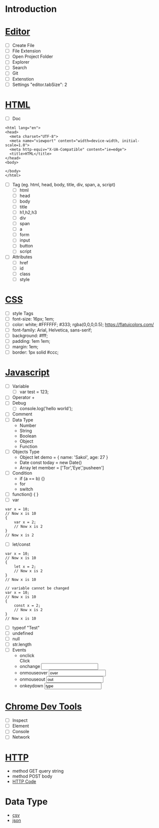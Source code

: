 # Introduction

# [Editor](https://code.visualstudio.com/)
- [ ] Create File
- [ ] File Extension
- [ ] Open Project Folder
- [ ] Explorer
- [ ] Search
- [ ] Git
- [ ] Extenstion
- [ ] Settings "editor.tabSize": 2

# [HTML](https://www.w3schools.com/html/default.asp)
- [ ] Doc
```
<html lang="en">
<head>
  <meta charset="UTF-8">
  <meta name="viewport" content="width=device-width, initial-scale=1.0">
  <meta http-equiv="X-UA-Compatible" content="ie=edge">
  <title>HTML</title>
</head>
<body>

</body>
</html>
```
- [ ] Tag (eg. html, head, body, title, div, span, a, script)
  - [ ] html
  - [ ] head
  - [ ] body
  - [ ] title
  - [ ] h1,h2,h3
  - [ ] div
  - [ ] span
  - [ ] a
  - [ ] form
  - [ ] input
  - [ ] button
  - [ ] script
- [ ] Attributes
  - [ ] href
  - [ ] id
  - [ ] class
  - [ ] style

# [CSS](https://www.w3schools.com/css/default.asp)
- [ ] style Tags
- [ ] font-size: 16px; 1em;
- [ ] color: white; #FFFFFF; #333; rgba(0,0,0,0.5); https://flatuicolors.com/
- [ ] font-family: Arial, Helvetica, sans-serif;
- [ ] background: #fff;
- [ ] padding: 1em 1em;
- [ ] margin: 1em;
- [ ] border: 1px solid #ccc;

# [Javascript](https://www.w3schools.com/jS/default.asp)
- [ ] Variable
  - [ ] var test = 123;
- [ ] Operator +
- [ ] Debug
  - [ ] console.log('hello world');
- [ ] Comment
- [ ] Data Type
  - Number
  - String
  - Boolean
  - Object
  - Function
- [ ] Objects Type
  - Object let demo = { name: 'Sakol', age: 27 }
  - Date const today = new Date()
  - Array let member = ['Tor','Eye','pusheen']
- [ ] Condition
  - if (a == b) {}
  - for
  - switch
- [ ] function() { }
- [ ] var
```
var x = 10;
// Now x is 10
{
    var x = 2;
    // Now x is 2
}
// Now x is 2
```
- [ ] let/const
```
var x = 10;
// Now x is 10
{
    let x = 2;
    // Now x is 2
}
// Now x is 10
```
```
// variable cannot be changed
var x = 10;
// Now x is 10
{ 
    const x = 2;
    // Now x is 2
}
// Now x is 10
```
- [ ] typeof "Test"
- [ ] undefined
- [ ] null
- [ ] str.length
- [ ] Events
  - onclick <div onclick="alert('hi')">Click</div>
  - onchange <input onchange="alert('Hi ' + this.value)" />
  - onmouseover <input onmouseover="alert('over')" value="over" />
  - onmouseout <input onmouseout="alert('out')" value="out" />
  - onkeydown <input onkeydown="alert('hi')" value="type" />

# [Chrome Dev Tools](https://developers.google.com/web/tools/chrome-devtools/)
- [ ] Inspect
- [ ] Element
- [ ] Console
- [ ] Network

# [HTTP](https://en.wikipedia.org/wiki/Hypertext_Transfer_Protocol)
- method GET query string
- method POST body
- [HTTP Code](https://en.wikipedia.org/wiki/List_of_HTTP_status_codes)

# Data Type
- [csv](https://en.wikipedia.org/wiki/Comma-separated_values)
- [json](https://en.wikipedia.org/wiki/JSON)
